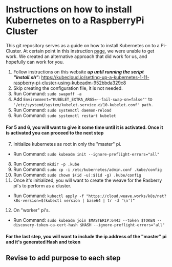 # Instructions on how to install Kubernetes on to a RaspberryPi Cluster

  This git repository serves as a guide on how to install Kubernetes on to a Pi-Cluster. At certain point in this instruction [page](https://kubecloud.io/setting-up-a-kubernetes-1-11-raspberry-pi-cluster-using-kubeadm-952bbda329c8), we were unable to get work. We created an alternative approach that did work for us, and hopefully can work for you.

1. Follow instructions on this website ***up until running the script "install.sh":***
        https://kubecloud.io/setting-up-a-kubernetes-1-11-raspberry-pi-cluster-using-kubeadm-952bbda329c8
2. Skip creating the configuration file, it is not needed.
3. Run Command: `sudo swapoff -a`
4. Add `Environment="KUBELET_EXTRA_ARGS=--fail-swap-on=false"'` to `'/etc/systemd/system/kubelet.service.d/10-kubelet.conf' path.`
5. Run Command: `sudo systemctl daemon-reload`
6. Run Command: `sudo systemctl restart kubelet`

#### For 5 and 6, you will want to give it some time until it is activated. Once it is activated you can proceed to the next step

7. Initialize kubernetes as root in only the "master" pi.
  - Run Command: `sudo kubeadm init --ignore-preflight-errors="all"`
8. Run Command: `mkdir -p .kube`
9. Run Command: `sudo cp -i /etc/kubernetes/admin.conf .kube/config`
10. Run Command: `sudo chown $(id -u):$(id -g) .kube/config`
11. Once it's initialized, you will want to create the weave for the Rasberry pi's to perform as a cluster.
  - Run Command: `kubectl apply -f "https://cloud.weave.works/k8s/net?k8s-version=$(kubectl version | base64 | tr -d '\n')"`
12. On "worker" pi's.
  - Run Command: `sudo kubeadm join $MASTERIP:6443 --token $TOKEN --discovery-token-ca-cert-hash $HASH --ignore-preflight-errors="all"`

#### For the last step, you will want to include the ip address of the "master" pi and it's generated Hash and token

## Revise to add purpose to each step
